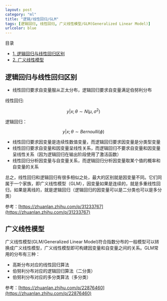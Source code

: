 ```yaml
---
layout: post
category: "ml"
title: "逻辑/线性回归/GLM"
tags: [逻辑回归, 线性回归, 广义线性模型/GLM(Generalized Linear Model)]
urlcolor: blue
---
```


目录

<!-- TOC -->

- [1. 逻辑回归与线性回归区别](#1-逻辑线性回归区别)
- [2. 广义线性模型](#2-广义线性模型)

<!-- /TOC -->

## 逻辑回归与线性回归区别

+ 线性回归要求自变量服从正太分布，逻辑回归要求自变量满足伯努利分布

线性回归:

$$y|x;θ\sim Ν(µ, σ^2)$$

逻辑回归：

$$y|x;θ\sim Bernoulli(\phi)$$

+ 线性回归要求因变量是连续性数值变量，而逻辑回归要求因变量是分类型变量
+ 线性回归要求自变量和因变量呈线性关系，而逻辑回归不要求自变量和因变量呈线性关系（因为逻辑回归在输出阶段使用了激活函数）
+ 线性回归分析因变量与自变量关系，而逻辑回归分析因变量取某个值的概率和自变量的关系

总之，线性回归和逻辑回归有很多相似之处，最大的区别就是因变量不同。它们同属于一个家族，即广义线性模型（GLM），因变量如果是连续的，就是多重线性回归，如果是离线的，就是逻辑回归（逻辑回归的因变量可以是二分类也可以是多分类）

参考：[https://zhuanlan.zhihu.com/p/31233767](https://zhuanlan.zhihu.com/p/31233767)

## 广义线性模型

广义线性模型(GLM/Generalized Linear Model)符合指数分布的一般模型可以转换成广义线性模型，广义线性模型即可构建因变量和自变量之间的关系。GLM常用的分布有三种：

+ 高斯分布对应的线性回归算法
+ 伯努利分布对应的逻辑回归算法（二分类）
+ 伯努利分布对应的多分类算法（多分类）

参考：[https://zhuanlan.zhihu.com/p/22876460](https://zhuanlan.zhihu.com/p/22876460)

